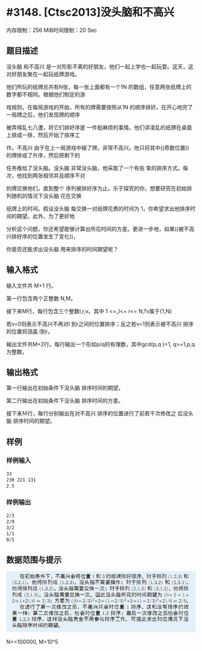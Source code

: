 # #3148. [Ctsc2013]没头脑和不高兴

内存限制：256 MiB时间限制：20 Sec

## 题目描述

没头脑 和不高兴 是一对形影不离的好朋友，他们一起上学也一起玩耍。这天，这对好朋友聚在一起玩纸牌游戏。

他们所玩的纸牌总共有N张，每一张上面都有一个1N 的数组，任意两张纸牌上的数字都不相同。根据他们制定的游

戏规则，在每局游戏的开始，所有的牌需要按照从1N 的顺序排好。在开心地完了一局牌之后，他们发现牌的顺序

被弄得乱七八遭，将它们排好序是 一件挺麻烦的事情。他们讲凌乱的纸牌在桌面上排成一排，然后开始了排序工

作。不高兴 由于在上一局游戏中输了牌，非常不高兴。他只将其中((奇数位置)) 的牌排成了升序，然后把剩下的

任务推给了没头脑。没头脑 非常没头脑，他采取了一个有些 笨的排序方式。每次，他找到两张相邻并且顺序不对

的牌交换他们，直到整个 序列被排好序为止。乐于探究的你，想要研究在初始排列随机的情况下没头脑 花在交换

纸牌上的时间。假设没头脑 每交换一对纸牌花费的时间为 1，你希望求出他排序时间的期望。此外，为了更好地

分析这个问题，你还希望能够计算出所花时间的方差。更进一步地，如果((被不高兴排好序的位置发生了变化))，

你是否还能求出没头脑 用来排序的时间期望呢？

## 输入格式

输入文件共 M+1 行。

第一行包含两个正整数 N,M。

接下来M行，每行包含三个整数l,r,v。其中 1 <=_l<= r<= N,?v属于{1,N}

若v=0则表示不高兴不再对l 到r之间的位置排序；反之若v=1则表示被不高兴 排序的位置将涵盖 l到r。

输出文件共M+2行。每行输出一个形如p/q的有理数，其中gcd(p,q )=1, q>=1,p,q为整数。

## 输出格式

第一行输出在初始条件下没头脑 排序时间的期望。 

第二行输出在初始条件下没头脑 排序时间的方差。

接下来Ｍ行，每行分别输出在对不高兴 排序的位置进行了前若干次修改之 后没头脑 排序时间的期望。

## 样例

### 样例输入

    
    33
    230 221 131
    2.5 
    

### 样例输出

    
    2/3
    2/9
    3/2
    1/1
    0/1
    

## 数据范围与提示

![](upload/201304/1(8).jpg)

N<=100000, M=10^5
